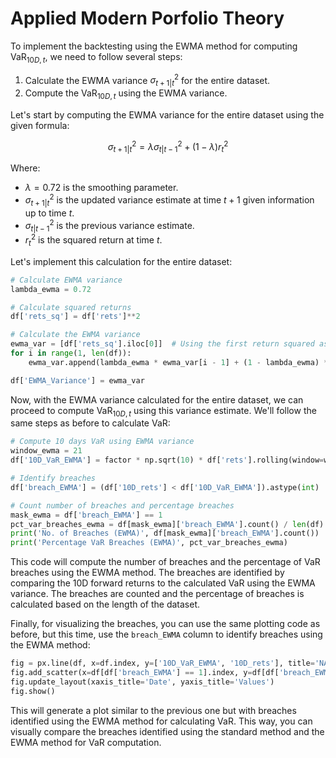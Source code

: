 # Applied Modern Porfolio Theory

To implement the backtesting using the EWMA method for computing $\text{VaR}_{10D,t}$, we need to follow several steps:

1. Calculate the EWMA variance $\sigma^{2}_{t+1|t}$ for the entire dataset.
2. Compute the $\text{VaR}_{10D,t}$ using the EWMA variance.

Let's start by computing the EWMA variance for the entire dataset using the given formula:

$$
\sigma_{t+1|t}^{2} = \lambda \sigma^{2}_{t|t-1} + (1-\lambda)r_{t}^{2}
$$

Where:

- $\lambda = 0.72$ is the smoothing parameter.
- $\sigma_{t+1|t}^{2}$ is the updated variance estimate at time $t+1$ given information up to time $t$.
- $\sigma^{2}_{t|t-1}$ is the previous variance estimate.
- $r_{t}^{2}$ is the squared return at time $t$.

Let's implement this calculation for the entire dataset:

```python
# Calculate EWMA variance
lambda_ewma = 0.72

# Calculate squared returns
df['rets_sq'] = df['rets']**2

# Calculate the EWMA variance
ewma_var = [df['rets_sq'].iloc[0]]  # Using the first return squared as initial variance
for i in range(1, len(df)):
    ewma_var.append(lambda_ewma * ewma_var[i - 1] + (1 - lambda_ewma) * df['rets_sq'].iloc[i])

df['EWMA_Variance'] = ewma_var
```

Now, with the EWMA variance calculated for the entire dataset, we can proceed to compute $\text{VaR}_{10D,t}$ using this variance estimate. We'll follow the same steps as before to calculate VaR:

```python
# Compute 10 days VaR using EWMA variance
window_ewma = 21
df['10D_VaR_EWMA'] = factor * np.sqrt(10) * df['rets'].rolling(window=window_ewma).std() * np.sqrt(df['EWMA_Variance'])

# Identify breaches
df['breach_EWMA'] = (df['10D_rets'] < df['10D_VaR_EWMA']).astype(int)

# Count number of breaches and percentage breaches
mask_ewma = df['breach_EWMA'] == 1
pct_var_breaches_ewma = df[mask_ewma]['breach_EWMA'].count() / len(df)
print('No. of Breaches (EWMA)', df[mask_ewma]['breach_EWMA'].count())
print('Percentage VaR Breaches (EWMA)', pct_var_breaches_ewma)
```

This code will compute the number of breaches and the percentage of VaR breaches using the EWMA method. The breaches are identified by comparing the 10D forward returns to the calculated VaR using the EWMA variance. The breaches are counted and the percentage of breaches is calculated based on the length of the dataset.

Finally, for visualizing the breaches, you can use the same plotting code as before, but this time, use the `breach_EWMA` column to identify breaches using the EWMA method:

```python
fig = px.line(df, x=df.index, y=['10D_VaR_EWMA', '10D_rets'], title='NASDAQ100 VaR Back Testing (EWMA) of 99%/10day')
fig.add_scatter(x=df[df['breach_EWMA'] == 1].index, y=df[df['breach_EWMA'] == 1]['10D_rets'], mode='markers', marker=dict(color='red', symbol='x'), name='Breach (EWMA)')
fig.update_layout(xaxis_title='Date', yaxis_title='Values')
fig.show()
```

This will generate a plot similar to the previous one but with breaches identified using the EWMA method for calculating VaR. This way, you can visually compare the breaches identified using the standard method and the EWMA method for VaR computation.